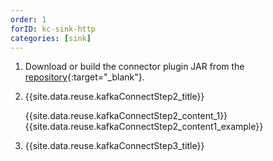 ```yaml
---
order: 1
forID: kc-sink-http
categories: [sink]
---
```


1. Download or build the connector plugin JAR from the [repository](https://github.com/aiven/http-connector-for-apache-kafka){:target="_blank"}.
2. {{site.data.reuse.kafkaConnectStep2_title}}

   {{site.data.reuse.kafkaConnectStep2_content_1}}
   {{site.data.reuse.kafkaConnectStep2_content1_example}}
3. {{site.data.reuse.kafkaConnectStep3_title}}

